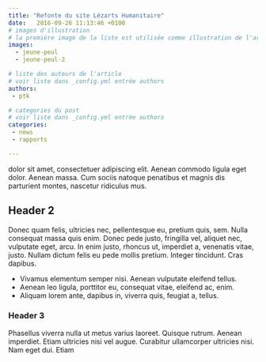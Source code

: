 ```yaml
---
title: "Refonte du site Lézarts Humanitaire"
date:   2016-09-26 11:13:46 +0100
# images d'illustration
# la première image de la liste est utilisée comme illustration de l'article dans les pages de listing.
images:
  - jeune-peul
  - jeune-peul-2

# liste des auteurs de l'article
# voir liste dans _config.yml entrée authors
authors:
 - ptk

# categories du post
# voir liste dans _config.yml entrée authors
categories:
 - news
 - rapports

---
```


dolor sit amet, consectetuer adipiscing elit. Aenean commodo ligula eget dolor. Aenean massa. Cum sociis natoque penatibus et magnis dis parturient montes, nascetur ridiculus mus.

<!--more-->

## Header 2

Donec quam felis, ultricies nec, pellentesque eu, pretium quis, sem. Nulla consequat massa quis enim. Donec pede justo, fringilla vel, aliquet nec, vulputate eget, arcu. In enim justo, rhoncus ut, imperdiet a, venenatis vitae, justo. Nullam dictum felis eu pede mollis pretium. Integer tincidunt. Cras dapibus.

- Vivamus elementum semper nisi. Aenean vulputate eleifend tellus.
- Aenean leo ligula, porttitor eu, consequat vitae, eleifend ac, enim.
- Aliquam lorem ante, dapibus in, viverra quis, feugiat a, tellus.

### Header 3

Phasellus viverra nulla ut metus varius laoreet. Quisque rutrum. Aenean imperdiet. Etiam ultricies nisi vel augue. Curabitur ullamcorper ultricies nisi. Nam eget dui. Etiam

